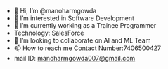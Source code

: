 - 👋 Hi, I’m @manoharmgowda
- 👀 I’m interested in Software Development
- 🌱 I’m currently working as a Trainee Programmer
- Technology: SalesForce
- 💞️ I’m looking to collaborate on AI and ML Team
- 📫 How to reach me Contact Number:7406500427
- mail ID: manoharmgowda007@gmail.com

<!---
manoharmgowda/manoharmgowda is a ✨ special ✨ repository because its `README.md` (this file) appears on your GitHub profile.
You can click the Preview link to take a look at your changes.
--->
